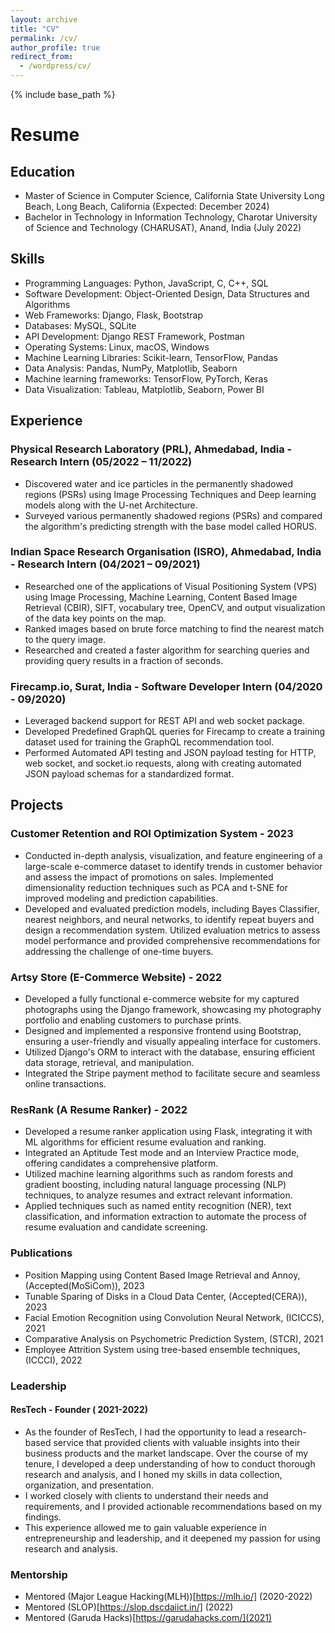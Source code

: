 ```yaml
---
layout: archive
title: "CV"
permalink: /cv/
author_profile: true
redirect_from:
  - /wordpress/cv/
---
```

{% include base_path %}
# Resume


## Education

- Master of Science in Computer Science, California State University Long Beach, Long Beach, California (Expected: December 2024)
- Bachelor in Technology in Information Technology, Charotar University of Science and Technology (CHARUSAT), Anand, India (July 2022)

## Skills

- Programming Languages: Python, JavaScript, C, C++, SQL
- Software Development: Object-Oriented Design, Data Structures and Algorithms
- Web Frameworks: Django, Flask, Bootstrap
- Databases: MySQL, SQLite
- API Development: Django REST Framework, Postman
- Operating Systems: Linux, macOS, Windows
- Machine Learning Libraries: Scikit-learn, TensorFlow, Pandas
- Data Analysis: Pandas, NumPy, Matplotlib, Seaborn
- Machine learning frameworks: TensorFlow, PyTorch, Keras
- Data Visualization: Tableau, Matplotlib, Seaborn, Power BI

## Experience

### Physical Research Laboratory (PRL), Ahmedabad, India - Research Intern (05/2022 – 11/2022)

- Discovered water and ice particles in the permanently shadowed regions (PSRs) using Image Processing Techniques and Deep learning models along with the U-net Architecture.
- Surveyed various permanently shadowed regions (PSRs) and compared the algorithm's predicting strength with the base model called HORUS.

### Indian Space Research Organisation (ISRO), Ahmedabad, India - Research Intern (04/2021 – 09/2021)

- Researched one of the applications of Visual Positioning System (VPS) using Image Processing, Machine Learning, Content Based Image Retrieval (CBIR), SIFT, vocabulary tree, OpenCV, and output visualization of the data key points on the map.
- Ranked images based on brute force matching to find the nearest match to the query image.
- Researched and created a faster algorithm for searching queries and providing query results in a fraction of seconds.

### Firecamp.io, Surat, India - Software Developer Intern (04/2020 - 09/2020)

- Leveraged backend support for REST API and web socket package.
- Developed Predefined GraphQL queries for Firecamp to create a training dataset used for training the GraphQL recommendation tool.
- Performed Automated API testing and JSON payload testing for HTTP, web socket, and socket.io requests, along with creating automated JSON payload schemas for a standardized format.

## Projects

### Customer Retention and ROI Optimization System - 2023
- Conducted in-depth analysis, visualization, and feature engineering of a large-scale e-commerce dataset to identify trends in
customer behavior and assess the impact of promotions on sales. Implemented dimensionality reduction techniques such as PCA
and t-SNE for improved modeling and prediction capabilities.
- Developed and evaluated prediction models, including Bayes Classifier, nearest neighbors, and neural networks, to identify repeat
buyers and design a recommendation system. Utilized evaluation metrics to assess model performance and provided
comprehensive recommendations for addressing the challenge of one-time buyers.


### Artsy Store (E-Commerce Website) - 2022

- Developed a fully functional e-commerce website for my captured photographs using the Django framework, showcasing my photography portfolio and enabling customers to purchase prints.
- Designed and implemented a responsive frontend using Bootstrap, ensuring a user-friendly and visually appealing interface for customers.
- Utilized Django's ORM to interact with the database, ensuring efficient data storage, retrieval, and manipulation.
- Integrated the Stripe payment method to facilitate secure and seamless online transactions.

### ResRank (A Resume Ranker) - 2022

- Developed a resume ranker application using Flask, integrating it with ML algorithms for efficient resume evaluation and ranking.
- Integrated an Aptitude Test mode and an Interview Practice mode, offering candidates a comprehensive platform.
- Utilized machine learning algorithms such as random forests and gradient boosting, including natural language processing (NLP) techniques, to analyze resumes and extract relevant information.
- Applied techniques such as named entity recognition (NER), text classification, and information extraction to automate the process of resume evaluation and candidate screening.

### Publications

- Position Mapping using Content Based Image Retrieval and Annoy, (Accepted(MoSiCom)), 2023
- Tunable Sparing of Disks in a Cloud Data Center, (Accepted(CERA)), 2023
- Facial Emotion Recognition using Convolution Neural Network, (ICICCS), 2021 
- Comparative Analysis on Psychometric Prediction System, (STCR), 2021 
- Employee Attrition System using tree-based ensemble techniques, (ICCCI), 2022 

### Leadership
#### ResTech - Founder ( 2021-2022)
- As the founder of ResTech, I had the opportunity to lead a research-based service that provided clients with valuable insights into their business products and the market landscape. Over the course of my tenure, I developed a deep understanding of how to conduct thorough research and analysis, and I honed my skills in data collection, organization, and presentation. 
- I worked closely with clients to understand their needs and requirements, and I provided actionable recommendations based on my findings. 
- This experience allowed me to gain valuable experience in entrepreneurship and leadership, and it deepened my passion for using research and analysis.


### Mentorship
- Mentored (Major League Hacking(MLH))[https://mlh.io/] (2020-2022)
- Mentored (SLOP)[https://slop.dscdaiict.in/] (2022)
- Mentored (Garuda Hacks)[https://garudahacks.com/](2021)


